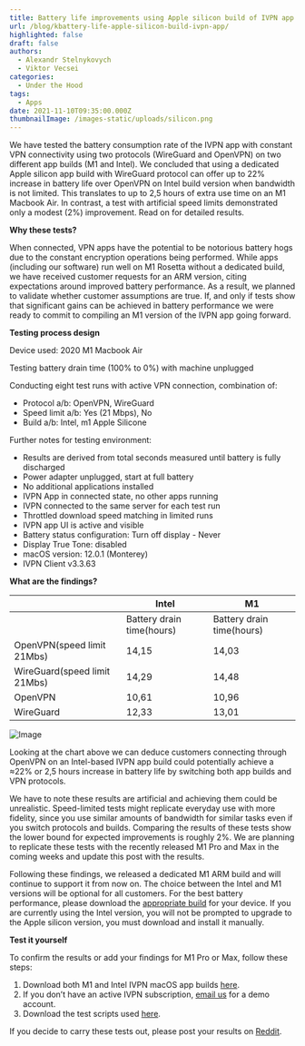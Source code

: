 ```yaml
---
title: Battery life improvements using Apple silicon build of IVPN app
url: /blog/kbattery-life-apple-silicon-build-ivpn-app/
highlighted: false
draft: false
authors:
  - Alexandr Stelnykovych
  - Viktor Vecsei
categories:
  - Under the Hood	
tags:
  - Apps
date: 2021-11-10T09:35:00.000Z
thumbnailImage: /images-static/uploads/silicon.png
---
```

We have tested the battery consumption rate of the IVPN app with constant VPN connectivity using two protocols (WireGuard and OpenVPN) on two different app builds (M1 and Intel). We concluded that using a dedicated Apple silicon app build with WireGuard protocol can offer up to 22% increase in battery life over OpenVPN on Intel build version when bandwidth is not limited. This translates to up to 2,5 hours of extra use time on an M1 Macbook Air. In contrast, a test with artificial speed limits demonstrated only a modest (2%) improvement. Read on for detailed results. 

**Why these tests?**

When connected, VPN apps have the potential to be notorious battery hogs due to the constant encryption operations being performed. While apps (including our software) run well on M1 Rosetta without a dedicated build, we have received customer requests for an ARM version, citing expectations around improved battery performance. 
As a result, we planned to validate whether customer assumptions are true. If, and only if tests show that significant gains can be achieved in battery performance we were ready to commit to compiling an M1 version of the IVPN app going forward.  

**Testing process design**

Device used: 2020 M1 Macbook Air

Testing battery drain time (100% to 0%) with machine unplugged

Conducting eight test runs with active VPN connection, combination of:
- Protocol a/b: OpenVPN, WireGuard
- Speed limit a/b: Yes (21 Mbps), No 
- Build a/b: Intel, m1 Apple Silicone  

Further notes for testing environment:
- Results are derived from total seconds measured until battery is fully discharged 
- Power adapter unplugged, start at full battery
- No additional applications installed 
- IVPN App in connected state, no other apps running
- IVPN connected to the same server for each test run
- Throttled download speed matching in limited runs
- IVPN app UI is active and visible
- Battery status configuration: Turn off display - Never
- Display True Tone: disabled
- macOS version: 12.0.1 (Monterey)
- IVPN Client v3.3.63

**What are the findings?**

  | Intel | M1
-- | -- | --
  | Battery drain time(hours) | Battery drain time(hours)
OpenVPN(speed limit 21Mbs) | 14,15 | 14,03
WireGuard(speed limit 21Mbs) | 14,29 | 14,48
OpenVPN | 10,61 | 10,96
WireGuard | 12,33 | 13,01

![Image](/images-static/uploads/silicon_tests.png)

Looking at the chart above we can deduce customers connecting through OpenVPN on an Intel-based IVPN app build could potentially achieve a ≈22% or 2,5 hours increase in battery life by switching both app builds and VPN protocols.

We have to note these results are artificial and achieving them could be unrealistic. Speed-limited tests might replicate everyday use with more fidelity, since you use similar amounts of bandwidth for similar tasks even if you switch protocols and builds. Comparing the results of these tests show the lower bound for expected improvements is roughly 2%. 
We are planning to replicate these tests with the recently released M1 Pro and Max in the coming weeks and update this post with the results. 

Following these findings, we released a dedicated M1 ARM build and will continue to support it from now on. The choice between the Intel and M1 versions will be optional for all customers. For the best battery performance, please download the [appropriate build](https://www.ivpn.net/apps-macos/) for your device. If you are currently using the Intel version, you will not be prompted to upgrade to the Apple silicon version, you must download and install it manually.

**Test it yourself**

To confirm the results or add your findings for M1 Pro or Max, follow these steps:
1. Download both M1 and Intel IVPN macOS app builds [here](https://www.ivpn.net/apps-macos/).
2. If you don’t have an active IVPN subscription, [email us](https://www.ivpn.net/contactus/) for a demo account.
3. Download the test scripts used [here](https://github.com/ivpn/m1-battery-drain-tests).

If you decide to carry these tests out, please post your results on [Reddit](https://www.reddit.com/r/IVPN/). 